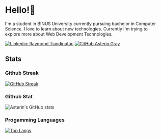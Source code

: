 # Hello!👋 
I'm a student in BINUS University currently pursuing bachelor in Computer Science. I love to learn about new technologies. Currently I'm trying to explore more about Web Development Technologies.

[![Linkedin: Raymond Tiandinatan](https://img.shields.io/badge/-Raymond-blue?style=flat-square&logo=Linkedin&logoColor=white&link=https://www.linkedin.com/in/raymond-tiandinatan/)](https://www.linkedin.com/in/raymond-tiandinatan/)
[![GitHub Asterin Gray](https://img.shields.io/github/followers/asteringray?label=follow&style=social)](https://github.com/asteringray)

## Stats

### Github Streak

[![GitHub Streak](https://github-readme-streak-stats.herokuapp.com/?user=asteringray&theme=dark)](https://git.io/streak-stats)

### Github Stat

![Asterin's GitHub stats](https://github-readme-stats.vercel.app/api?username=asteringray&show_icons=true&theme=tokyonight)

### Progamming Languages

[![Top Langs](https://github-readme-stats.vercel.app/api/top-langs/?username=asteringray&layout=compact&hide=php,blade&theme=tokyonight)](https://github.com/asteringray/github-readme-stats)
